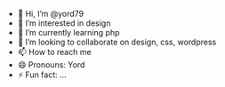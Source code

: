 - 👋 Hi, I’m @yord79
- 👀 I’m interested in design
- 🌱 I’m currently learning php
- 💞️ I’m looking to collaborate on design, css, wordpress
- 📫 How to reach me
- 😄 Pronouns: Yord
- ⚡ Fun fact: ...

<!---
yord79/yord79 is a ✨ special ✨ repository because its `README.md` (this file) appears on your GitHub profile.
You can click the Preview link to take a look at your changes.
--->
